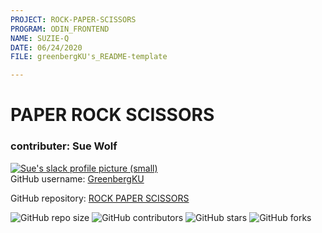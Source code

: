 ```yaml
---
PROJECT: ROCK-PAPER-SCISSORS
PROGRAM: ODIN_FRONTEND
NAME: SUZIE-Q
DATE: 06/24/2020
FILE: greenbergKU's_README-template

---
```


# PAPER ROCK SCISSORS

### contributer: **Sue Wolf**   
[![Sue's slack profile picture (small)](https://ca.slack-edge.com/T029P2S9M-UTPTTDE84-13b671276cf8-72)](https://github.com/GreenbergKU "GreenbergKU's GitHub profile")  
GitHub username: [GreenbergKU](https://github.com/GreenbergKU) 

GitHub repository: [ROCK PAPER SCISSORS](https://github.com/GreenbergKU/rock-paper-scissors-odin)



![GitHub repo size](https://img.shields.io/github/repo-size/GreenbergKU/rock-paper-scissors-odin)
![GitHub contributors](https://img.shields.io/github/contributors/GreenbergKU/rock-paper-scissors-odin)
![GitHub stars](https://img.shields.io/github/stars/GreenbergKU/rock-paper-scissors-odin?style=social)
![GitHub forks](https://img.shields.io/github/forks/GreenbergKU/rock-paper-scissors-odin?style=social)
